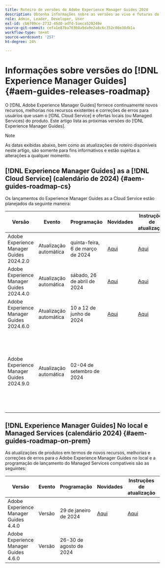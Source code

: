 ```yaml
---
title: Roteiro de versões do Adobe Experience Manager Guides 2024
description: Obtenha informações sobre as versões ao vivo e futuras do Adobe Experience Manager Guides no local e do Adobe Experience Manager Guides as a Cloud Service
role: Admin, Leader, Developer, User
exl-id: cb6709ce-2732-45d0-adfd-5aeca520240e
source-git-commit: cefa1e87ba70308a9da9e2a8c6c352c00e38db1a
workflow-type: tm+mt
source-wordcount: '257'
ht-degree: 24%

---
```


# Informações sobre versões do [!DNL Experience Manager Guides] {#aem-guides-releases-roadmap}

O [!DNL Adobe Experience Manager Guides] fornece continuamente novos recursos, melhorias nos recursos existentes e correções de erros para usuários que usam o [!DNL Cloud Service] e ofertas locais (ou Managed Services) do produto. Este artigo lista as próximas versões do [!DNL Experience Manager Guides].

>[!NOTE]
>
>As datas exibidas abaixo, bem como as atualizações de roteiro disponíveis neste artigo, são somente para fins informativos e estão sujeitas a alterações a qualquer momento.

## [!DNL Experience Manager Guides] as a [!DNL Cloud Service] (calendário de 2024) {#aem-guides-roadmap-cs}

Os lançamentos do Experience Manager Guides as a Cloud Service estão planejados da seguinte maneira:

| Versão | Evento | Programação | Novidades | Instruções de atualização | Problemas corrigidos | Status |
|---|---|---|---|---|---|---|
| Adobe Experience Manager Guides 2024.2.0 | Atualização automática | quinta-feira, 6 de março de 2024 | [Aqui](whats-new-2024-2-0.md) | [Aqui](upgrade-instructions-2024-2-0.md) | [Aqui](fixed-issues-2024-2-0.md) | Atualizado |
| Adobe Experience Manager Guides 2024.4.0 | Atualização automática | sábado, 26 de abril de 2024 | [Aqui](whats-new-2024-04-0.md) | [Aqui](upgrade-instructions-2024-04-0.md) | [Aqui](fixed-issues-2024-04-0.md) | Atualizado |
| Adobe Experience Manager Guides 2024.6.0 | Atualização automática | 10 a 12 de junho de 2024 | [Aqui](whats-new-2024-06-0.md) | [Aqui](upgrade-instructions-2024-06-0.md) | [Aqui](fixed-issues-2024-06-0.md) | Atualizado |
| Adobe Experience Manager Guides 2024.9.0 | Atualização automática | 02-04 de setembro de 2024 |  |  |  | Para garantir a melhor experiência, estamos movendo esta versão para o próximo ciclo, pois identificamos um showstopper. Compartilharemos a data de lançamento atualizada em breve. |

## [!DNL Experience Manager Guides] No local e Managed Services (calendário 2024) {#aem-guides-roadmap-on-prem}

As atualizações de produtos em termos de novos recursos, melhorias e correções de erros para o Adobe Experience Manager Guides no local e a programação de lançamento do Managed Services compatíveis são as seguintes:

| Versão | Evento | Programação | Novidades | Instruções de atualização | Status |
|---|---|---|---|---|---|
| Adobe Experience Manager Guides 4.4.0 | Versão | 29 de janeiro de 2024 | [Aqui](whats-new-4-4.md) | [Aqui](upgrade-instructions-4-4.md) | Lançado |
| Adobe Experience Manager Guides 4.6.0 | Versão | 26-30 de agosto de 2024 |  |  | Meta |
